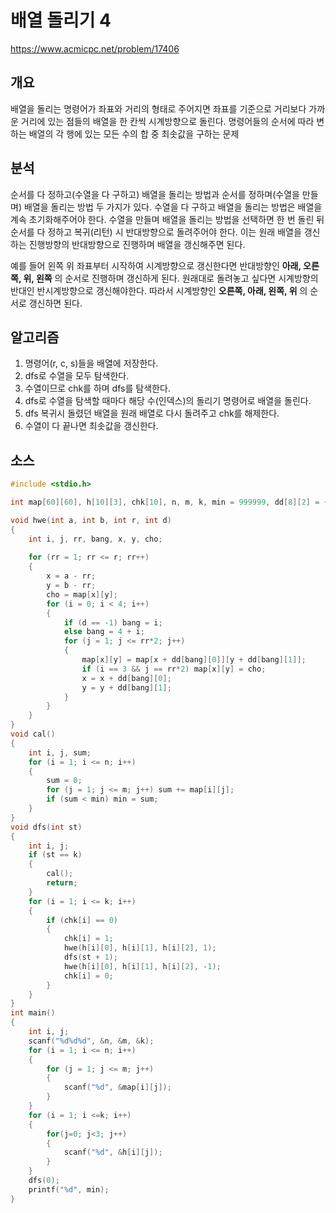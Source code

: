 # 배열 돌리기 4

https://www.acmicpc.net/problem/17406

## 개요

배열을 돌리는 명령어가 좌표와 거리의 형태로 주어지면 좌표를 기준으로 거리보다 가까운 거리에 있는 점들의 배열을 한 칸씩 시계방향으로 돌린다. 명령어들의 순서에 따라 변하는 배열의 각 행에 있는 모든 수의 합 중 최솟값을 구하는 문제

## 분석

순서를 다 정하고\(수열을 다 구하고\) 배열을 돌리는 방법과 순서를 정하며\(수열을 만들며\) 배열을 돌리는 방법 두 가지가 있다. 수열을 다 구하고 배열을 돌리는 방법은 배열을 계속 초기화해주어야 한다. 수열을 만들며 배열을 돌리는 방법을 선택하면 한 번 돌린 뒤 순서를 다 정하고 복귀\(리턴\) 시  반대방향으로 돌려주어야 한다. 이는 원래 배열을 갱신하는 진행방향의 반대방향으로 진행하며 배열을 갱신해주면 된다.

예를 들어 왼쪽 위 좌표부터 시작하여 시계방향으로 갱신한다면 반대방향인 **아래, 오른쪽, 위, 왼쪽** 의 순서로 진행하며 갱신하게 된다. 원래대로 돌려놓고 싶다면 시계방향의 반대인 반시계방향으로 갱신해야한다. 따라서 시계방향인 **오른쪽, 아래, 왼쪽, 위** 의 순서로 갱신하면 된다.

## 알고리즘

1. 명령어(r, c, s)들을 배열에 저장한다.
2. dfs로 수열을 모두 탐색한다.
3. 수열이므로 chk를 하며 dfs를 탐색한다.
4. dfs로 수열을 탐색할 때마다 해당 수(인덱스)의 돌리기 명령어로 배열을 돌린다.
5. dfs 복귀시 돌렸던 배열을 원래 배열로 다시 돌려주고 chk를 해제한다.
6. 수열이 다 끝나면 최솟값을 갱신한다.

## 소스

```c
#include <stdio.h>

int map[60][60], h[10][3], chk[10], n, m, k, min = 999999, dd[8][2] = { {0,1},{1,0},{0,-1},{-1,0},{1,0}, {0,1},{-1,0}, {0,-1} };

void hwe(int a, int b, int r, int d)
{
	int i, j, rr, bang, x, y, cho;
	
	for (rr = 1; rr <= r; rr++)
	{
		x = a - rr;
		y = b - rr;
		cho = map[x][y];
		for (i = 0; i < 4; i++)
		{
			if (d == -1) bang = i;
			else bang = 4 + i;
			for (j = 1; j <= rr*2; j++)
			{
				map[x][y] = map[x + dd[bang][0]][y + dd[bang][1]];
				if (i == 3 && j == rr*2) map[x][y] = cho;
				x = x + dd[bang][0];
				y = y + dd[bang][1];
			}
		}
	}
}
void cal()
{
	int i, j, sum;
	for (i = 1; i <= n; i++)
	{
		sum = 0;
		for (j = 1; j <= m; j++) sum += map[i][j];
		if (sum < min) min = sum;
	}
}
void dfs(int st)
{
	int i, j;
	if (st == k)
	{
		cal();
		return;
	}
	for (i = 1; i <= k; i++)
	{
		if (chk[i] == 0)
		{
			chk[i] = 1;
			hwe(h[i][0], h[i][1], h[i][2], 1);
			dfs(st + 1);
			hwe(h[i][0], h[i][1], h[i][2], -1);
			chk[i] = 0;
		}
	}
}
int main()
{
	int i, j;
	scanf("%d%d%d", &n, &m, &k);
	for (i = 1; i <= n; i++)
	{
		for (j = 1; j <= m; j++)
		{
			scanf("%d", &map[i][j]);
		}
	}
	for (i = 1; i <=k; i++)
	{
		for(j=0; j<3; j++)
		{
			scanf("%d", &h[i][j]);
		}
	}
	dfs(0);
	printf("%d", min);
}
```


